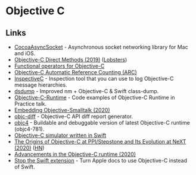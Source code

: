 # Objective C

## Links

* [CocoaAsyncSocket](https://github.com/robbiehanson/CocoaAsyncSocket) - Asynchronous socket networking library for Mac and iOS.
* [Objective-C Direct Methods \(2019\)](https://nshipster.com/direct/) \([Lobsters](https://lobste.rs/s/qudqpp/objective_c_direct_methods)\)
* [Functional operators for Objective-C](https://github.com/google/functional-objc)
* [Objective-C Automatic Reference Counting \(ARC\)](http://clang.llvm.org/docs/AutomaticReferenceCounting.html)
* [InspectiveC](https://github.com/DavidGoldman/InspectiveC) - Inspection tool that you can use to log Objective-C message hierarchies.
* [dsdump](https://github.com/DerekSelander/dsdump) - Improved nm + Objective-C & Swift class-dump.
* [Objective-C-Runtime](https://github.com/Inferis/Objective-C-Runtime) - Code examples of Objective-C Runtime in Practice talk.
* [Embedding Objective-Smalltalk \(2020\)](https://blog.metaobject.com/2020/05/embedding-objective-smalltalk.html)
* [objc-diff](https://github.com/mattstevens/objc-diff) - Objective-C API diff report generator.
* [objc4](https://github.com/0xxd0/objc4) - Buildable and debuggable version of latest Objective-C runtime \(objc4-781\).
* [Objective-C simulator written in Swift](https://github.com/NSExceptional/Runtime)
* [The Origins of Objective-C at PPI/Stepstone and Its Evolution at NeXT \(2020\)](https://dl.acm.org/doi/pdf/10.1145/3386332) \([HN](https://news.ycombinator.com/item?id=23516334)\)
* [Advancements in the Objective-C runtime \(2020\)](https://developer.apple.com/videos/play/wwdc2020/10163/)
* [Stop the Swift extension](https://lapcatsoftware.com/articles/StopTheSwift.html) - Turn Apple docs to use Objective-C instead of Swift.

